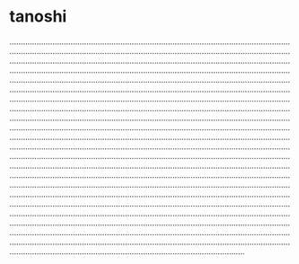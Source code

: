 # tanoshi
................................................................................................................................................................................................................................................................................................................................................................................................................................................................................................................................................................................................................................................................................................................................................................................................................................................................................................................................................................................................................................................................................................................................................................................................................................................................................................................................................................................................................................................................................................................................................................................................................................................................................................................................................................................................................................................................................................................................................................................................................................................................................................................................................................................................................................................................................................................................................................................................................................................................................................................................................................................................................................................................................................................................................................................................................................................................................................................................................